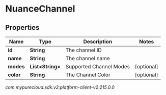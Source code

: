# NuanceChannel


## Properties

| Name | Type | Description | Notes |
| ------------ | ------------- | ------------- | ------------- |
| **id** | **String** | The channel ID |  |
| **name** | **String** | The channel name |  |
| **modes** | **List&lt;String&gt;** | Supported Channel Modes |  [optional] |
| **color** | **String** | The Channel Color |  [optional] |




_com.mypurecloud.sdk.v2:platform-client-v2:215.0.0_
